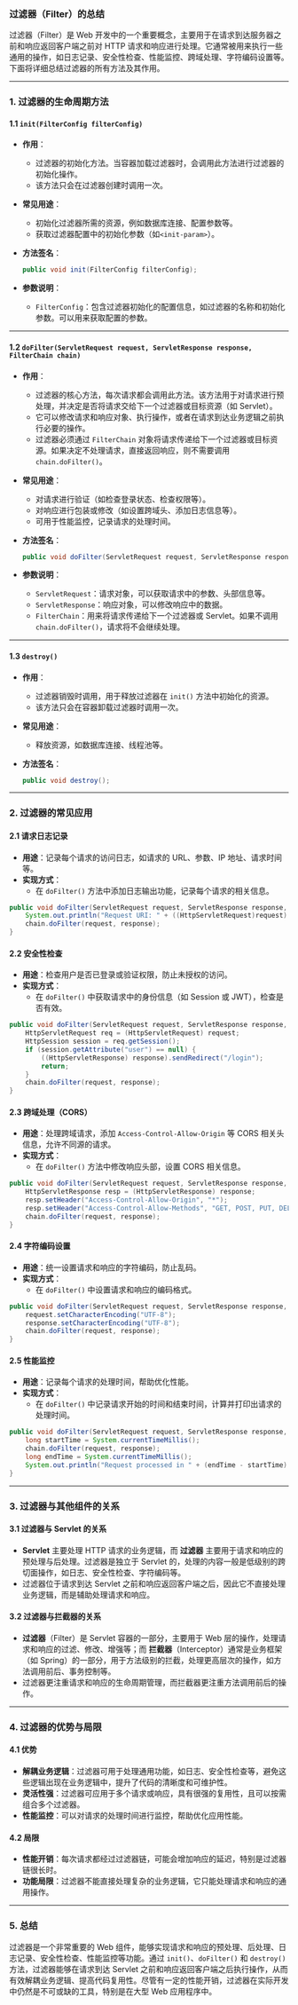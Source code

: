 ### 过滤器（Filter）的总结

过滤器（Filter）是 Web 开发中的一个重要概念，主要用于在请求到达服务器之前和响应返回客户端之前对 HTTP 请求和响应进行处理。它通常被用来执行一些通用的操作，如日志记录、安全性检查、性能监控、跨域处理、字符编码设置等。下面将详细总结过滤器的所有方法及其作用。

---

### 1. 过滤器的生命周期方法

#### 1.1 `init(FilterConfig filterConfig)`

- **作用**：

	- 过滤器的初始化方法。当容器加载过滤器时，会调用此方法进行过滤器的初始化操作。
	- 该方法只会在过滤器创建时调用一次。
- **常见用途**：

	- 初始化过滤器所需的资源，例如数据库连接、配置参数等。
	- 获取过滤器配置中的初始化参数（如`<init-param>`）。
- **方法签名**：

	```java
    public void init(FilterConfig filterConfig);
    ```

- **参数说明**：

	- `FilterConfig`：包含过滤器初始化的配置信息，如过滤器的名称和初始化参数。可以用来获取配置的参数。

---

#### 1.2 `doFilter(ServletRequest request, ServletResponse response, FilterChain chain)`

- **作用**：

	- 过滤器的核心方法，每次请求都会调用此方法。该方法用于对请求进行预处理，并决定是否将请求交给下一个过滤器或目标资源（如 Servlet）。
	- 它可以修改请求和响应对象、执行操作，或者在请求到达业务逻辑之前执行必要的操作。
	- 过滤器必须通过 `FilterChain` 对象将请求传递给下一个过滤器或目标资源。如果决定不处理请求，直接返回响应，则不需要调用 `chain.doFilter()`。
- **常见用途**：

	- 对请求进行验证（如检查登录状态、检查权限等）。
	- 对响应进行包装或修改（如设置跨域头、添加日志信息等）。
	- 可用于性能监控，记录请求的处理时间。
- **方法签名**：

	```java
    public void doFilter(ServletRequest request, ServletResponse response, FilterChain chain) throws IOException, ServletException;
    ```

- **参数说明**：

	- `ServletRequest`：请求对象，可以获取请求中的参数、头部信息等。
	- `ServletResponse`：响应对象，可以修改响应中的数据。
	- `FilterChain`：用来将请求传递给下一个过滤器或 Servlet。如果不调用 `chain.doFilter()`，请求将不会继续处理。

---

#### 1.3 `destroy()`

- **作用**：

	- 过滤器销毁时调用，用于释放过滤器在 `init()` 方法中初始化的资源。
	- 该方法只会在容器卸载过滤器时调用一次。
- **常见用途**：

	- 释放资源，如数据库连接、线程池等。
- **方法签名**：

	```java
    public void destroy();
    ```

---

### 2. 过滤器的常见应用

#### 2.1 请求日志记录

- **用途**：记录每个请求的访问日志，如请求的 URL、参数、IP 地址、请求时间等。
- **实现方式**：
	- 在 `doFilter()` 方法中添加日志输出功能，记录每个请求的相关信息。

```java
public void doFilter(ServletRequest request, ServletResponse response, FilterChain chain) throws IOException, ServletException {
    System.out.println("Request URI: " + ((HttpServletRequest)request).getRequestURI());
    chain.doFilter(request, response);
}
```

#### 2.2 安全性检查

- **用途**：检查用户是否已登录或验证权限，防止未授权的访问。
- **实现方式**：
	- 在 `doFilter()` 中获取请求中的身份信息（如 Session 或 JWT），检查是否有效。

```java
public void doFilter(ServletRequest request, ServletResponse response, FilterChain chain) throws IOException, ServletException {
    HttpServletRequest req = (HttpServletRequest) request;
    HttpSession session = req.getSession();
    if (session.getAttribute("user") == null) {
        ((HttpServletResponse) response).sendRedirect("/login");
        return;
    }
    chain.doFilter(request, response);
}
```

#### 2.3 跨域处理（CORS）

- **用途**：处理跨域请求，添加 `Access-Control-Allow-Origin` 等 CORS 相关头信息，允许不同源的请求。
- **实现方式**：
	- 在 `doFilter()` 方法中修改响应头部，设置 CORS 相关信息。

```java
public void doFilter(ServletRequest request, ServletResponse response, FilterChain chain) throws IOException, ServletException {
    HttpServletResponse resp = (HttpServletResponse) response;
    resp.setHeader("Access-Control-Allow-Origin", "*");
    resp.setHeader("Access-Control-Allow-Methods", "GET, POST, PUT, DELETE");
    chain.doFilter(request, response);
}
```

#### 2.4 字符编码设置

- **用途**：统一设置请求和响应的字符编码，防止乱码。
- **实现方式**：
	- 在 `doFilter()` 中设置请求和响应的编码格式。

```java
public void doFilter(ServletRequest request, ServletResponse response, FilterChain chain) throws IOException, ServletException {
    request.setCharacterEncoding("UTF-8");
    response.setCharacterEncoding("UTF-8");
    chain.doFilter(request, response);
}
```

#### 2.5 性能监控

- **用途**：记录每个请求的处理时间，帮助优化性能。
- **实现方式**：
	- 在 `doFilter()` 中记录请求开始的时间和结束时间，计算并打印出请求的处理时间。

```java
public void doFilter(ServletRequest request, ServletResponse response, FilterChain chain) throws IOException, ServletException {
    long startTime = System.currentTimeMillis();
    chain.doFilter(request, response);
    long endTime = System.currentTimeMillis();
    System.out.println("Request processed in " + (endTime - startTime) + "ms");
}
```

---

### 3. 过滤器与其他组件的关系

#### 3.1 过滤器与 Servlet 的关系

- **Servlet** 主要处理 HTTP 请求的业务逻辑，而 **过滤器** 主要用于请求和响应的预处理与后处理。过滤器是独立于 Servlet 的，处理的内容一般是低级别的跨切面操作，如日志、安全性检查、字符编码等。
- 过滤器位于请求到达 Servlet 之前和响应返回客户端之后，因此它不直接处理业务逻辑，而是辅助处理请求和响应。

#### 3.2 过滤器与拦截器的关系

- **过滤器**（Filter）是 Servlet 容器的一部分，主要用于 Web 层的操作，处理请求和响应的过滤、修改、增强等；而 **拦截器**（Interceptor）通常是业务框架（如 Spring）的一部分，用于方法级别的拦截，处理更高层次的操作，如方法调用前后、事务控制等。
- 过滤器更注重请求和响应的生命周期管理，而拦截器更注重方法调用前后的操作。

---

### 4. 过滤器的优势与局限

#### 4.1 优势

- **解耦业务逻辑**：过滤器可用于处理通用功能，如日志、安全性检查等，避免这些逻辑出现在业务逻辑中，提升了代码的清晰度和可维护性。
- **灵活性强**：过滤器可应用于多个请求或响应，具有很强的复用性，且可以按需组合多个过滤器。
- **性能监控**：可以对请求的处理时间进行监控，帮助优化应用性能。

#### 4.2 局限

- **性能开销**：每次请求都经过过滤器链，可能会增加响应的延迟，特别是过滤器链很长时。
- **功能局限**：过滤器不能直接处理复杂的业务逻辑，它只能处理请求和响应的通用操作。

---

### 5. 总结

过滤器是一个非常重要的 Web 组件，能够实现请求和响应的预处理、后处理、日志记录、安全性检查、性能监控等功能。通过 `init()`、`doFilter()` 和 `destroy()` 方法，过滤器能够在请求到达 Servlet 之前和响应返回客户端之后执行操作，从而有效解耦业务逻辑、提高代码复用性。尽管有一定的性能开销，过滤器在实际开发中仍然是不可或缺的工具，特别是在大型 Web 应用程序中。
